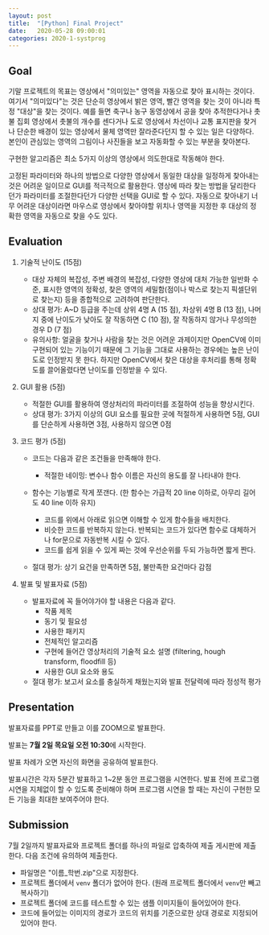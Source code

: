 ```yaml
---
layout: post
title:  "[Python] Final Project"
date:   2020-05-28 09:00:01
categories: 2020-1-systprog
---
```




## Goal

기말 프로젝트의 목표는 영상에서 "의미있는" 영역을 자동으로 찾아 표시하는 것이다. 여기서 "의미있다"는 것은 단순히 영상에서 밝은 영역, 빨간 영역을 찾는 것이 아니라 특정 "대상"을 찾는 것이다. 예를 들면 축구나 농구 동영상에서 공을 찾아 추적한다거나 촛불 집회 영상에서 촛불의 개수를 센다거나 도로 영상에서 차선이나 교통 표지판을 찾거나 단순한 배경이 있는 영상에서 물체 영역만 잘라준다던지 할 수 있는 일은 다양하다. 본인이 관심있는 영역의 그림이나 사진들을 보고 자동화할 수 있는 부분을 찾아본다.  

구현한 알고리즘은 최소 5가지 이상의 영상에서 의도한대로 작동해야 한다.

고정된 파라미터와 하나의 방법으로 다양한 영상에서 동일한 대상을 일정하게 찾아내는 것은 어려운 일이므로 GUI를 적극적으로 활용한다. 영상에 따라 찾는 방법을 달리한다던가 파라미터를 조절한다던가 다양한 선택을 GUI로 할 수 있다. 자동으로 찾아내기 너무 어려운 대상이라면 마우스로 영상에서 찾아야할 위치나 영역을 지정한 후 대상의 정확한 영역을 자동으로 찾을 수도 있다.



## Evaluation

1. 기술적 난이도 (15점)
    - 대상 자체의 복잡성, 주변 배경의 복잡성, 다양한 영상에 대처 가능한 일반화 수준, 표시한 영역의 정확성, 찾은 영역의 세밀함(점이나 박스로 찾는지 픽셀단위로 찾는지) 등을 종합적으로 고려하여 판단한다.
    - 상대 평가: A~D 등급을 주는데 상위 4명 A (15 점), 차상위 4명 B (13 점), 나머지 중에 난이도가 낮아도 잘 작동하면 C (10 점), 잘 작동하지 않거나 무성의한 경우 D (7 점)
    - 유의사항: 얼굴을 찾거나 사람을 찾는 것은 어려운 과제이지만 OpenCV에 이미 구현되어 있는 기능이기 때문에 그 기능을 그대로 사용하는 경우에는 높은 난이도로 인정받지 못 한다. 하지만 OpenCV에서 찾은 대상을 후처리를 통해 정확도를 끌어올렸다면 난이도를 인정받을 수 있다.
2. GUI 활용 (5점)
   
    - 적절한 GUI를 활용하여 영상처리의 파라미터를 조절하여 성능을 향상시킨다.
    - 상대 평가: 3가지 이상의 GUI 요소를 필요한 곳에 적절하게 사용하면 5점, GUI를 단순하게 사용하면 3점, 사용하지 않으면 0점  
3. 코드 평가 (5점)
    - 코드는 다음과 같은 조건들을 만족해야 한다.
        - 적절한 네이밍: 변수나 함수 이름은 자신의 용도를 잘 나타내야 한다.
    - 함수는 기능별로 작게 쪼갠다. (한 함수는 가급적 20 line 이하로, 아무리 길어도 40 line 이하 유지)
        - 코드를 위에서 아래로 읽으면 이해할 수 있게 함수들을 배치한다.
        - 비슷한 코드를 반복하지 않는다. 반복되는 코드가 있다면 함수로 대체하거나 for문으로 자동반복 시킬 수 있다.
        - 코드를 쉽게 읽을 수 있게 짜는 것에 우선순위를 두되 가능하면 짧게 짠다.
    
     - 절대 평가: 상기 요건을 만족하면 5점, 불만족한 요건마다 감점  
    
4. 발표 및 발표자료 (5점)
    - 발표자료에 꼭 들어야가야 할 내용은 다음과 같다.
        - 작품 제목
        - 동기 및 필요성
        - 사용한 패키지
        - 전체적인 알고리즘
        - 구현에 들어간 영상처리의 기술적 요소 설명 (filtering, hough transform, floodfill 등)
        - 사용한 GUI 요소와 용도
    - 절대 평가: 보고서 요소를 충실하게 채웠는지와 발표 전달력에 따라 정성적 평가




## Presentation

발표자료를 PPT로 만들고 이를 ZOOM으로 발표한다. 

발표는 **7월 2일 목요일 오전 10:30**에 시작한다.

발표 차례가 오면 자신의 화면을 공유하여 발표한다.

발표시간은 각자 5분간 발표하고 1~2분 동안 프로그램을 시연한다. 발표 전에 프로그램 시연을 지체없이 할 수 있도록 준비해야 하며 프로그램 시연을 할 때는 자신이 구현한 모든 기능을 최대한 보여주어야 한다. 



## Submission

7월 2일까지 발표자료와 프로젝트 폴더를 하나의 파일로 압축하여 제출 게시판에 제출한다. 다음 조건에 유의하여 제출한다.

- 파일명은 "이름_학번.zip"으로 지정한다.
- 프로젝트 폴더에서 `venv` 폴더가 없어야 한다. (원래 프로젝트 폴더에서 `venv`만 빼고 복사하기)
- 프로젝트 폴더에 코드를 테스트할 수 있는 샘플 이미지들이 들어있어야 한다.
- 코드에 들어있는 이미지의 경로가 코드의 위치를 기준으로한 상대 경로로 지정되어 있어야 한다.


